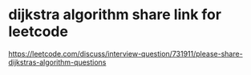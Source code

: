 # dijkstra algorithm share link for leetcode

https://leetcode.com/discuss/interview-question/731911/please-share-dijkstras-algorithm-questions